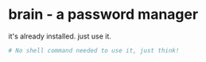 # brain - a password manager

it's already installed. just use it.

```sh
# No shell command needed to use it, just think!
```


